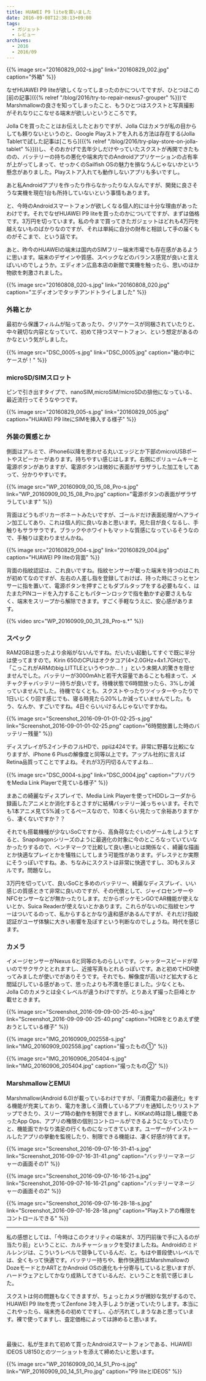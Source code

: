 ```yaml
---
title: HUAWEI P9 liteを買いました
date: 2016-09-08T12:38:13+09:00
tags:
  - ガジェット
  - レビュー
archives:
  - 2016
  - 2016/09
---
```


{{% image src="20160829_002-s.jpg" link="20160829_002.jpg" caption="外箱" %}}

なぜHUAWEI P9 liteが欲しくなってしまったのかについてですが、ひとつはこの[前の記事]({{% relref "/blog/2016/try-to-repair-nexus7-grouper" %}})でMarshmallowの良さを知ってしまったこと、もうひとつはスクストと写真撮影がそれなりにこなせる端末が欲しいというところです。

Jolla Cを買ったことはお伝えしたとおりですが、Jolla Cはカメラが私の目からしても頼りないというのと、Google Playストアを入れる方法は存在する(Jolla Tabletで試した記事は[こちら]({{% relref "/blog/2016/try-play-store-on-jolla-tablet" %}}))し、そのおかげで去年少しだけやっていたスクストが再開できたものの、バッテリーの持ちの悪化や端末内でのAndroidアプリケーションの占有率が上がってしまって、せっかくのSailfish OSの魅力を損なうんじゃないかという懸念がありました。Playストア入れても動作しないアプリも多いですし。

あと私Androidアプリを作ったり作らなかったりな人なんですが、開発に良さそうな実機を現在1台も所持していないという事情もあります。

と、今時のAndroidスマートフォンが欲しくなる個人的には十分な理由があったわけです。それでなぜHUAWEI P9 liteを買ったのかについてですが、まずは価格です。3万円を切っています。私の今まで買ってきたガジェットはどれも4万円を越えないものばかりなのですが、それは単純に自分の財布と相談して手の届くものがそこまで、という話です。

あと、昨今のHUAWEIの端末は国内のSIMフリー端末市場でも存在感があるように思います。端末のデザインや質感、スペックなどのバランス感覚が良いと言えばいいのでしょうか。エディオン広島本店の新館で実機を触ったら、思いのほか物欲を刺激されました。

{{% image src="20160808_020-s.jpg" link="20160808_020.jpg" caption="エディオンでタッチアンドトライしました" %}}

### 外箱とか

最初から保護フィルムが貼ってあったり、クリアケースが同梱されていたりと、中々親切な内容となっていて、初めて持つスマートフォン、という想定があるのかなという気がしました。

{{% image src="DSC_0005-s.jpg" link="DSC_0005.jpg" caption="箱の中にケースが！" %}}

### microSD/SIMスロット

ピンで引き出すタイプで、nanoSIM,microSIM/microSDの排他になっている、最近流行ってそうなやつです。

{{% image src="20160829_005-s.jpg" link="20160829_005.jpg" caption="HUAWEI P9 liteにSIMを挿入する様子" %}}

### 外装の質感とか

側面はアルミで、iPhone6以降を思わせる丸いエッジとか下部のmicroUSBポートやスピーカーがあります。持ちやすい感じはします。右側にボリュームキーと電源ボタンがありますが、電源ボタンは微妙に表面がザラザラした加工をしてあって、分かりやすいです。

{{% image src="WP_20160909_00_15_08_Pro-s.jpg" link="WP_20160909_00_15_08_Pro.jpg" caption="電源ボタンの表面がザラザラしています" %}}

背面はどうもポリカーボネートみたいですが、ゴールドだけ表面処理がヘアライン加工してあり、これは個人的に良いなあと思います。見た目が良くなるし、手触りもサラサラです。ブラックやホワイトもマットな質感になっているそうなので、手触りは変わりませんかね。

{{% image src="20160829_004-s.jpg" link="20160829_004.jpg" caption="HUAWEI P9 liteの背面" %}}

背面の指紋認証は、これ良いですね。指紋センサーが載った端末を持つのはこれが初めてなのですが、左右の人差し指を登録しておけば、持った時にさっとセンサーに指を置いて、電源ボタンを押すこともダブルタップをする必要もなく、はたまたPINコードを入力することもパターンロックで指を動かす必要さえもなく、端末をスリープから解除できます。すごく手軽なうえに、安心感があります。

{{% video src="WP_20160909_00_31_28_Pro-s.*" %}}

### スペック

RAM2GBは思ったより余裕がないんですね。だいたい起動してすぐで既に半分は使ってますので。Kirin 650のCPUはオクタコア(4×2.0GHz+4x1.7GHz)で、「こっこれがARMのbig.LITTLEというやつか…！」という未開人的驚きを隠せませんでした。バッテリーが3000mAhと若干大容量であることも相まって、メチャクチャバッテリー持ちが良いです。待機状態で6時間放ったら、3%しか減っていませんでした。待機でなくとも、スクストやったりツイッターやったりで1日いじくり回す感じでも、寝る時見たら20%しか減っていませんでした。もう、なんか、すごいですね。4日ぐらいいけるんじゃないですかね。

{{% image src="Screenshot_2016-09-01-01-02-25-s.jpg" link="Screenshot_2016-09-01-01-02-25.png" caption="6時間放置した時のバッテリー残量" %}}

ディスプレイが5.2インチのフルHDで、ppiは424です。非常に野暮な比較になりますが、iPhone 6 Plusの解像度と同等以上です。アップル社的に言えばRetina品質ってことですよね。それが3万円切るんですよね…

{{% image src="DSC_0004-s.jpg" link="DSC_0004.jpg" caption="プリパラをMedia Link Playerで見ている様子" %}}

まあこの綺麗なディスプレイで、Media Link Playerを使ってHDDレコーダから録画したアニメとか消化するとさすがに結構バッテリー減っちゃいます。それでも1本アニメ見て5%減ってるペースなので、10本くらい見たって余裕ありますから、凄くないですか？？

それでも搭載機種が少ないSoCですから、高負荷なたぐいのゲームをしようとすると、Snapdragonシリーズのように最適化の対象に今のところなっていていなかったりするので、ベンチマークで比較して良い悪いとは関係なく、綺麗な描画とか快適なプレイとかを犠牲にしてしまう可能性があります。デレステとか実際にそうっぽいですね。あ、ちなみにスクストは非常に快適ですし、3Dもヌルヌルです。問題なし。

3万円を切っていて、良いSoCと多めのバッテリー、綺麗なディスプレイ、いい感じの質感ときて非常に良いのですが、その代償として、ジャイロセンサーやNFCセンサーなどが無かったりします。だからポッケモンGOでAR機能が使えないとか、Suica Readerが使えないとかあります。これらがないのに指紋センサーはついてるのって、私からするとかなり違和感があるんですが、それだけ指紋認証がユーザ体験に大きい影響を及ぼすという判断なのでしょうね。時代を感じます。

### カメラ

イメージセンサーがNexus 6と同等のものらしいです。シャッタースピードが早いのでサクサクととれますし、近接写真もとれるっぽいです。あと初めてHDR使ってみましたが使いでがありそうです。それでも、解像度が高いけど拡大すると間延びしている感があって、思ったよりも不満を感じました。少なくとも、Jolla
Cのカメラとは全くレベルが違うわけですが。とりあえず撮った巨峰とか載せときます。

{{% image src="Screenshot_2016-09-09-00-25-40-s.jpg" link="Screenshot_2016-09-09-00-25-40.png" caption="HDRをとりあえず使おうとしている様子" %}}

{{% image src="IMG_20160909_002558-s.jpg" link="IMG_20160909_002558.jpg" caption="撮ったもの①" %}}

{{% image src="IMG_20160906_205404-s.jpg" link="IMG_20160906_205404.jpg" caption="撮ったもの②" %}}

### MarshmallowとEMUI

Marshmallow(Android 6.0)が載っているわけですが、「消費電力の最適化」をする機能が充実しており、電力を激しく消費しているアプリを通知したりリストアップできたり、スリープ時の動作を制限できますし、KitKatの時は隠し機能であったApp Ops、アプリの権限の個別コントロールができるようになっていたりと、機能面でかなり満足の行くものになってきています。ユーザーがインストールしたアプリの挙動を監視したり、制限できる機能は、凄く好感が持てます。

{{% image src="Screenshot_2016-09-07-16-31-41-s.jpg" link="Screenshot_2016-09-07-16-31-41.png" caption="バッテリーマネージャーの画面その1" %}}

{{% image src="Screenshot_2016-09-07-16-16-21-s.jpg" link="Screenshot_2016-09-07-16-16-21.png" caption="バッテリーマネージャーの画面その2" %}}

{{% image src="Screenshot_2016-09-07-16-28-18-s.jpg" link="Screenshot_2016-09-07-16-28-18.png" caption="Playストアの権限をコントロールできる" %}}

-----

私の感想としては、「今時はこのクオリティの端末が、3万円前後で手に入るのが当たり前」ということに、カルチャーショックを受けましたね。Androidのミドルレンジは、こういうレベルで競争しているんだ、と。もはや普段使いレベルでは、全くもって快適です。バッテリー持ちや、動作快適性はMarshmallowのDozeモードとかARTとかAndroid
OSの進化も十分寄与していると思いますが、ハードウェアとしてかなり成熟してきているんだ、ということを肌で感じました。

スクストは何の問題もなくできますが、ちょっとカメラが微妙な気がするので、HUAWEI P9 liteを売ってZenfone 3を入手しようか迷っていたりします。本当にこれやったら、端末売るの初めてですし、心が汚れてしまうなあと思っています。裸で使ってますし、査定価格によっては諦めると思います。

<br>

最後に、私が生まれて初めて買ったAndroidスマートフォンである、HUAWEI IDEOS U8150とのツーショットを添えて締めたいと思います。

{{% image src="WP_20160909_00_14_51_Pro-s.jpg" link="WP_20160909_00_14_51_Pro.jpg" caption="P9 liteとIDEOS" %}}
